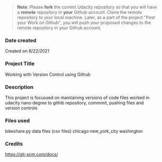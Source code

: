 >**Note**: Please **fork** the current Udacity repository so that you will have a **remote** repository in **your** Github account. Clone the remote repository to your local machine. Later, as a part of the project "Post your Work on Github", you will push your proposed changes to the remote repository in your Github account.

### Date created
Created on 8/22/2021

### Project Title
Working with Version Control using Github

### Description
This project is focussed on maintaining versions of code files worked in udacity nano degree to githib repository, commmit, pushing files and version controls

### Files used
bikeshare.py
data files (csv files)
chicago
new_york_city
washington

### Credits
https://git-scm.com/docs/

